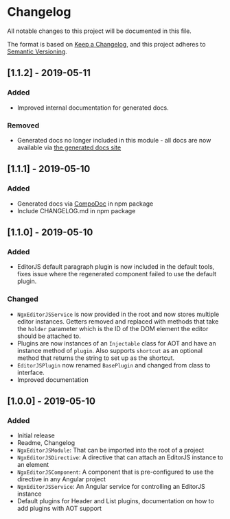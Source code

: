 # Changelog

All notable changes to this project will be documented in this file.

The format is based on [Keep a Changelog](https://keepachangelog.com/en/1.0.0/),
and this project adheres to [Semantic Versioning](https://semver.org/spec/v2.0.0.html).

## [1.1.2] - 2019-05-11

### Added

- Improved internal documentation for generated docs.

### Removed

- Generated docs no longer included in this module - all docs are now available via [the generated docs site](https://tanepiper.github.io/ngx-tinynodes/)

## [1.1.1] - 2019-05-10

### Added

- Generated docs via [CompoDoc](https://github.com/compodoc/compodoc) in npm package
- Include CHANGELOG.md in npm package

## [1.1.0] - 2019-05-10

### Added

- EditorJS default paragraph plugin is now included in the default tools, fixes issue where the regenerated component failed to use the default plugin.

### Changed

- `NgxEditorJSService` is now provided in the root and now stores multiple editor instances. Getters removed and replaced with methods that take the `holder` parameter which is the ID of the DOM element the editor should be attached to.
- Plugins are now instances of an `Injectable` class for AOT and have an instance method of `plugin`. Also supports `shortcut` as an optional method that returns the string to set up as the shortcut.
- `EditorJSPlugin` now renamed `BasePlugin` and changed from class to interface.
- Improved documentation

## [1.0.0] - 2019-05-10

### Added

- Initial release
- Readme, Changelog
- `NgxEditorJSModule`: That can be imported into the root of a project
- `NgxEditorJSDirective`: A directive that can attach an EditorJS instance to an element
- `NgxEditorJSComponent`: A component that is pre-configured to use the directive in any Angular project
- `NgxEditorJSService`: An Angular service for controlling an EditorJS instance
- Default plugins for Header and List plugins, documentation on how to add plugins with AOT support
